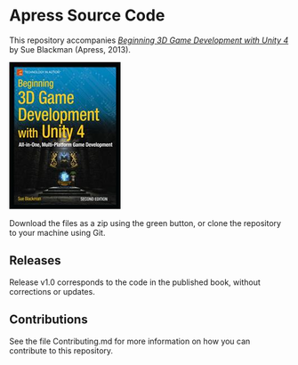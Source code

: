 # Apress Source Code

This repository accompanies [*Beginning 3D Game Development with Unity 4*](http://www.apress.com/9781430248996) by Sue  Blackman (Apress, 2013).

![Cover image](9781430248996.jpg)

Download the files as a zip using the green button, or clone the repository to your machine using Git.

## Releases

Release v1.0 corresponds to the code in the published book, without corrections or updates.

## Contributions

See the file Contributing.md for more information on how you can contribute to this repository.
